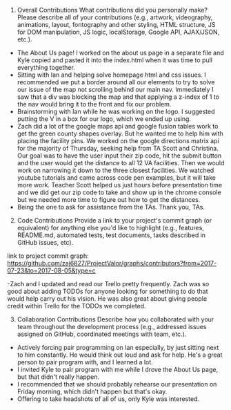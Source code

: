 1. Overall Contributions
What contributions did you personally make? Please describe all of your contributions (e.g., artwork, videography, animations, layout, fontography and other styling, HTML structure, JS for DOM manipulation, JS logic, localStorage, Google API, AJAX/JSON, etc.).

- The About Us page! I worked on the about us page in a separate file and Kyle copied and pasted it into the index.html when it was time to pull everything together.
- Sitting with Ian and helping solve homepage html and css issues. I recommended we put a border around all our elements to try to solve our issue of the map not scrolling behind our main nav. Immediately I saw that a div was blocking the map and that applying a z-index of 1 to the nav would bring it to the front and fix our problem.
- Brainstorming with Ian while he was working on the logo. I suggested putting the V in a box for our logo, which we ended up using.
- Zach did a lot of the google maps api and google fusion tables work to get the green county shapes overlay. But he wanted me to help him with placing the facility pins. We worked on the google directions matrix api for the majority of Thursday, seeking help from TA Scott and Christina. Our goal was to have the user input their zip code, hit the submit button and the user would get the distance to all 12 VA facilities. Then we would work on narrowing it down to the three closest facilities. We watched youtube tutorials and came across code pen examples, but it will take more work. Teacher Scott helped us just hours before presentation time and we did get our zip code to take and show up in the chrome console but we needed more time to figure out how to get the distances.
- Being the one to ask for assistance from the TAs. Thank you, TAs.

2. Code Contributions
Provide a link to your project's commit graph (or equivalent) for anything else you'd like to highlight (e.g., features, README.md, automated tests, test documents, tasks described in GitHub issues, etc).

link to project commit graph: https://github.com/zaj6827/ProjectValor/graphs/contributors?from=2017-07-23&to=2017-08-05&type=c

-Zach and I updated and read our Trello pretty frequently. Zach was so good about adding TODOs for anyone looking for something to do that would help carry out his vision. He was also great about giving people credit within Trello for the TODOs we completed.


3. Collaboration Contributions
Describe how you collaborated with your team throughout the development process (e.g., addressed issues assigned on GitHub, coordinated meetings with team, etc.).

- Actively forcing pair programming on Ian especially, by just sitting next to him constantly. He would think out loud and ask for help. He's a great person to pair program with, and I learned a lot.
- I invited Kyle to pair program with me while I drove the About Us page, but that didn't really happen.
- I recommended that we should probably rehearse our presentation on Friday morning, which didn't happen but that's okay.
- Offering to take headshots of all of us, only Kyle was interested.
